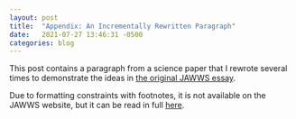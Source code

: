 ```yaml
---
layout: post
title:  "Appendix: An Incrementally Rewritten Paragraph"
date:   2021-07-27 13:46:31 -0500
categories: blog
---
```


This post contains a paragraph from a science paper that I rewrote several times to demonstrate the ideas in [the original JAWWS essay](https://jawws.org/blog/2021/07/24/journal-of-actually-well-written-science.html). 

Due to formatting constraints with footnotes, it is not available on the JAWWS website, but it can be read in full [here](https://etiennefd.com/dgm/appendix-to-jawws-an-incrementally-rewritten-paragraph/).
